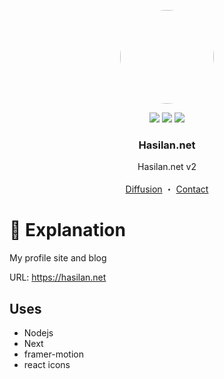 <p align="center">
<img  src="https://pbs.twimg.com/profile_images/1810213845375549440/wTMIia4m_400x400.jpg"  width="150"  height="150"  style="border-radius:50%;over-flow:hidden"  />
<p align="center">
<img  src="https://img.shields.io/github/stars/Ha4lan/Hasilan.net.svg?style=for-the-badge">
<img  src="https://img.shields.io/github/issues/Ha4lan/Hasilan.net.svg?style=for-the-badge">
<img  src="https://img.shields.io/github/contributors/Ha4lan/Hasilan.net.svg?style=for-the-badge">
</p>
<h3 align="center">Hasilan.net</h3>
<p align="center">
Hasilan.net v2
<br>
<br>
<a  href="https://twitter.com/intent/post?text=Hasilan.net&url=https://github.com/Ha4lan/Hasilan.net&related=Ha4lan">Diffusion</a>
・
<a  href="https://hasilan.net/#contact">Contact</a>

# 📄 Explanation

My profile site and blog<br>

URL: https://hasilan.net

  

## Uses

- Nodejs
- Next
- framer-motion
- react icons